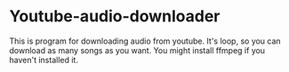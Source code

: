 # Youtube-audio-downloader

This is program for downloading audio from youtube.
It's loop, so you can download as many songs as you want.
You might install ffmpeg if you haven't installed it.
